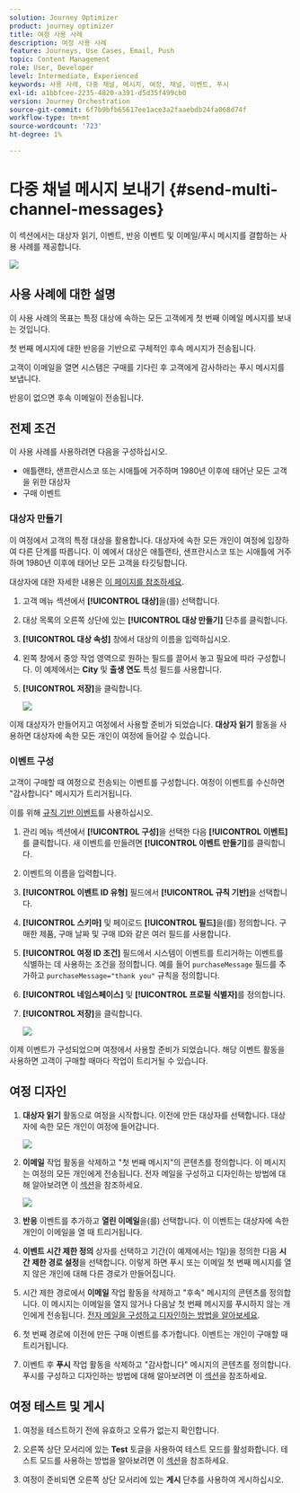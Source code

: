 ```yaml
---
solution: Journey Optimizer
product: journey optimizer
title: 여정 사용 사례
description: 여정 사용 사례
feature: Journeys, Use Cases, Email, Push
topic: Content Management
role: User, Developer
level: Intermediate, Experienced
keywords: 사용 사례, 다중 채널, 메시지, 여정, 채널, 이벤트, 푸시
exl-id: a1bbfcee-2235-4820-a391-d5d35f499cb0
version: Journey Orchestration
source-git-commit: 6f7b9bfb65617ee1ace3a2faaebdb24fa068d74f
workflow-type: tm+mt
source-wordcount: '723'
ht-degree: 1%

---
```


# 다중 채널 메시지 보내기 {#send-multi-channel-messages}

이 섹션에서는 대상자 읽기, 이벤트, 반응 이벤트 및 이메일/푸시 메시지를 결합하는 사용 사례를 제공합니다.

![](assets/jo-uc1.png)

## 사용 사례에 대한 설명

이 사용 사례의 목표는 특정 대상에 속하는 모든 고객에게 첫 번째 이메일 메시지를 보내는 것입니다.

첫 번째 메시지에 대한 반응을 기반으로 구체적인 후속 메시지가 전송됩니다.

고객이 이메일을 열면 시스템은 구매를 기다린 후 고객에게 감사하라는 푸시 메시지를 보냅니다.

반응이 없으면 후속 이메일이 전송됩니다.

## 전제 조건

이 사용 사례를 사용하려면 다음을 구성하십시오.

* 애틀랜타, 샌프란시스코 또는 시애틀에 거주하며 1980년 이후에 태어난 모든 고객을 위한 대상자
* 구매 이벤트

### 대상자 만들기

이 여정에서 고객의 특정 대상을 활용합니다. 대상자에 속한 모든 개인이 여정에 입장하여 다른 단계를 따릅니다. 이 예에서 대상은 애틀랜타, 샌프란시스코 또는 시애틀에 거주하며 1980년 이후에 태어난 모든 고객을 타깃팅합니다.

대상자에 대한 자세한 내용은 [이 페이지를 참조하세요](../audience/about-audiences.md).

1. 고객 메뉴 섹션에서 **[!UICONTROL 대상]**&#x200B;을(를) 선택합니다.
1. 대상 목록의 오른쪽 상단에 있는 **[!UICONTROL 대상 만들기]** 단추를 클릭합니다.
1. **[!UICONTROL 대상 속성]** 창에서 대상의 이름을 입력하십시오.
1. 왼쪽 창에서 중앙 작업 영역으로 원하는 필드를 끌어서 놓고 필요에 따라 구성합니다. 이 예제에서는 **City** 및 **출생 연도** 특성 필드를 사용합니다.
1. **[!UICONTROL 저장]**&#x200B;을 클릭합니다.

   ![](assets/add-attributes.png)

이제 대상자가 만들어지고 여정에서 사용할 준비가 되었습니다. **대상자 읽기** 활동을 사용하면 대상자에 속한 모든 개인이 여정에 들어갈 수 있습니다.

### 이벤트 구성

고객이 구매할 때 여정으로 전송되는 이벤트를 구성합니다. 여정이 이벤트를 수신하면 &quot;감사합니다&quot; 메시지가 트리거됩니다.

이를 위해 [규칙 기반 이벤트](../event/about-events.md)를 사용하십시오.

1. 관리 메뉴 섹션에서 **[!UICONTROL 구성]**&#x200B;을 선택한 다음 **[!UICONTROL 이벤트]**&#x200B;를 클릭합니다. 새 이벤트를 만들려면 **[!UICONTROL 이벤트 만들기]**&#x200B;를 클릭합니다.

1. 이벤트의 이름을 입력합니다.

1. **[!UICONTROL 이벤트 ID 유형]** 필드에서 **[!UICONTROL 규칙 기반]**&#x200B;을 선택합니다.

1. **[!UICONTROL 스키마]** 및 페이로드 **[!UICONTROL 필드]**&#x200B;을(를) 정의합니다. 구매한 제품, 구매 날짜 및 구매 ID와 같은 여러 필드를 사용합니다.

1. **[!UICONTROL 여정 ID 조건]** 필드에서 시스템이 이벤트를 트리거하는 이벤트를 식별하는 데 사용하는 조건을 정의합니다. 예를 들어 `purchaseMessage` 필드를 추가하고 `purchaseMessage="thank you"` 규칙을 정의합니다.

1. **[!UICONTROL 네임스페이스]** 및 **[!UICONTROL 프로필 식별자]**&#x200B;를 정의합니다.

1. **[!UICONTROL 저장]**&#x200B;을 클릭합니다.

   ![](assets/jo-uc2.png)

이제 이벤트가 구성되었으며 여정에서 사용할 준비가 되었습니다. 해당 이벤트 활동을 사용하면 고객이 구매할 때마다 작업이 트리거될 수 있습니다.

## 여정 디자인

1. **대상자 읽기** 활동으로 여정을 시작합니다. 이전에 만든 대상자를 선택합니다. 대상자에 속한 모든 개인이 여정에 들어갑니다.

   ![](assets/jo-uc4.png)

1. **이메일** 작업 활동을 삭제하고 &quot;첫 번째 메시지&quot;의 콘텐츠를 정의합니다. 이 메시지는 여정의 모든 개인에게 전송됩니다. 전자 메일을 구성하고 디자인하는 방법에 대해 알아보려면 이 [섹션](../email/create-email.md)을 참조하세요.

   ![](assets/jo-uc5.png)

1. **반응** 이벤트를 추가하고 **열린 이메일**&#x200B;을(를) 선택합니다. 이 이벤트는 대상자에 속한 개인이 이메일을 열 때 트리거됩니다.

1. **이벤트 시간 제한 정의** 상자를 선택하고 기간(이 예제에서는 1일)을 정의한 다음 **시간 제한 경로 설정**&#x200B;을 선택합니다. 이렇게 하면 푸시 또는 이메일 첫 번째 메시지를 열지 않은 개인에 대해 다른 경로가 만들어집니다.

1. 시간 제한 경로에서 **이메일** 작업 활동을 삭제하고 &quot;후속&quot; 메시지의 콘텐츠를 정의합니다. 이 메시지는 이메일을 열지 않거나 다음날 첫 번째 메시지를 푸시하지 않는 개인에게 전송됩니다. [전자 메일을 구성하고 디자인하는 방법을 알아보세요](../email/create-email.md).

1. 첫 번째 경로에 이전에 만든 구매 이벤트를 추가합니다. 이벤트는 개인이 구매할 때 트리거됩니다.

1. 이벤트 후 **푸시** 작업 활동을 삭제하고 &quot;감사합니다&quot; 메시지의 콘텐츠를 정의합니다. 푸시를 구성하고 디자인하는 방법에 대해 알아보려면 이 [섹션](../push/create-push.md)을 참조하세요.

## 여정 테스트 및 게시

1. 여정을 테스트하기 전에 유효하고 오류가 없는지 확인합니다.

1. 오른쪽 상단 모서리에 있는 **Test** 토글을 사용하여 테스트 모드를 활성화합니다. 테스트 모드를 사용하는 방법을 알아보려면 이 [섹션](testing-the-journey.md)을 참조하세요.

1. 여정이 준비되면 오른쪽 상단 모서리에 있는 **게시** 단추를 사용하여 게시하십시오.
